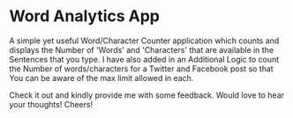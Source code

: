 # Word Analytics App
A simple yet useful Word/Character Counter application which counts and displays the Number of 'Words' and 'Characters' that are available in the Sentences that you type.
I have also added in an Additional Logic to count the Number of words/characters for a Twitter and Facebook post so that You can be aware of the max limit allowed in each. 

Check it out and kindly provide me with some feedback. Would love to hear your thoughts! Cheers!
